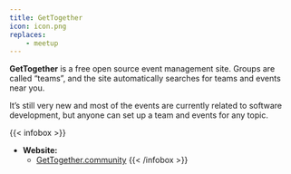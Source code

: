 ```yaml
---
title: GetTogether
icon: icon.png
replaces:
    - meetup
---
```


**GetTogether** is a free open source event management site. Groups are called “teams”, and the site automatically searches for teams and events near you.

It’s still very new and most of the events are currently related to software development, but anyone can set up a team and events for any topic.

{{< infobox >}}
- **Website:**
    - [GetTogether.community](https://gettogether.community/)
{{< /infobox >}}
